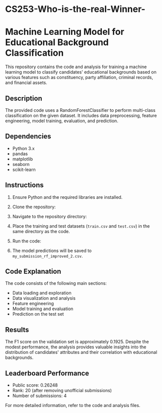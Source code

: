 # CS253-Who-is-the-real-Winner-
# Machine Learning Model for Educational Background Classification

This repository contains the code and analysis for training a machine learning model to classify candidates' educational backgrounds based on various features such as constituency, party affiliation, criminal records, and financial assets.

## Description

The provided code uses a RandomForestClassifier to perform multi-class classification on the given dataset. It includes data preprocessing, feature engineering, model training, evaluation, and prediction.

## Dependencies

- Python 3.x
- pandas
- matplotlib
- seaborn
- scikit-learn

## Instructions

1. Ensure Python and the required libraries are installed.
2. Clone the repository: 
3. Navigate to the repository directory:
4. Place the training and test datasets (`train.csv` and `test.csv`) in the same directory as the code.
5. Run the code:


6. The model predictions will be saved to `my_submission_rf_improved_2.csv`.

## Code Explanation

The code consists of the following main sections:

- Data loading and exploration
- Data visualization and analysis
- Feature engineering
- Model training and evaluation
- Prediction on the test set

## Results

The F1 score on the validation set is approximately 0.1925. Despite the modest performance, the analysis provides valuable insights into the distribution of candidates' attributes and their correlation with educational backgrounds.

## Leaderboard Performance

- Public score: 0.26248
- Rank: 20 (after removing unofficial submissions)
- Number of submissions: 4

For more detailed information, refer to the code and analysis files.



